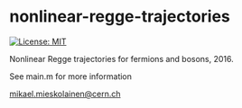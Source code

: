 # nonlinear-regge-trajectories

[![License: MIT](https://img.shields.io/badge/License-MIT-yellow.svg)](https://opensource.org/licenses/MIT)

Nonlinear Regge trajectories for fermions and bosons, 2016.

See main.m for more information

mikael.mieskolainen@cern.ch
